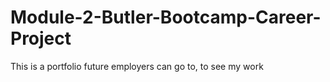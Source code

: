 # Module-2-Butler-Bootcamp-Career-Project
This is a portfolio future employers can go to, to see my work
